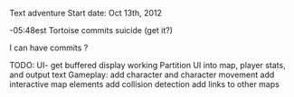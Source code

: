 Text adventure
Start date: Oct 13th, 2012

-05:48est Tortoise commits suicide (get it?)

I can have commits ?

TODO:
UI-
get buffered display working
Partition UI into map, player stats, and output text
Gameplay:
add character and character movement
add interactive map elements
add collision detection
add links to other maps